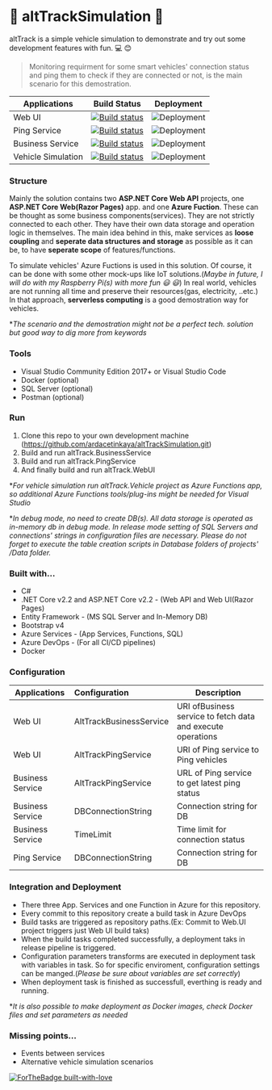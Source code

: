 # :car: altTrackSimulation :blue_car:

altTrack is a simple vehicle simulation to demonstrate and try out some development features with fun.  :computer: :blush:

>Monitoring requirment for some smart vehicles' connection status and ping them to check if they are connected or not, is the main scenario for this demostration.

| Applications     | Build Status         |Deployment |
| -----------------|:-------------:|-------------|
| Web UI           | [![Build status](https://dev.azure.com/altTrack/altTrack%20Simulation/_apis/build/status/altTrack%20Web%20UI)](https://dev.azure.com/altTrack/altTrack%20Simulation/_build/latest?definitionId=2) |![Deployment](https://vsrm.dev.azure.com/altTrack/_apis/public/Release/badge/717a7e71-436a-4b0a-942b-0f186e06f72d/1/1)|
| Ping Service     | [![Build status](https://dev.azure.com/altTrack/altTrack%20Simulation/_apis/build/status/altTrack%20Ping%20Service%20Build)](https://dev.azure.com/altTrack/altTrack%20Simulation/_build/latest?definitionId=3)      |![Deployment](https://vsrm.dev.azure.com/altTrack/_apis/public/Release/badge/717a7e71-436a-4b0a-942b-0f186e06f72d/2/2)|
| Business Service | [![Build status](https://dev.azure.com/altTrack/altTrack%20Simulation/_apis/build/status/altTrack%20Business%20Service%20Build)](https://dev.azure.com/altTrack/altTrack%20Simulation/_build/latest?definitionId=4)      |![Deployment](https://vsrm.dev.azure.com/altTrack/_apis/public/Release/badge/717a7e71-436a-4b0a-942b-0f186e06f72d/3/3)|
| Vehicle Simulation | [![Build status](https://dev.azure.com/altTrack/altTrack%20Simulation/_apis/build/status/altTrack%20Vehicle%20Simulation%20Build)](https://dev.azure.com/altTrack/altTrack%20Simulation/_build/latest?definitionId=5)      |![Deployment](https://vsrm.dev.azure.com/altTrack/_apis/public/Release/badge/717a7e71-436a-4b0a-942b-0f186e06f72d/4/4)|

### Structure

Mainly the solution contains two **ASP.NET Core Web API** projects, one **ASP.NET Core Web(Razor Pages)** app. and one **Azure Fuction**. These can be thought  as some business components(services). They are not strictly connected to each other. They have their own data storage and operation logic in themselves. The main idea behind in this, make services as **loose coupling** and **seperate data structures and storage** as possible as it can be, to have **seperate scope** of features/functions. 

To simulate vehicles' Azure Fuctions is used in this solution. Of course, it can be done with some other mock-ups like IoT solutions.(_Maybe in future, I will do with my Raspberry Pi(s) with more fun :smiley: :smiley:_) In real world, vehicles are not running all time and preserve their resources(gas, electricity, ..etc.) In that approach, **serverless computing** is a good demostration way for vehicles.   

*_The scenario and the demostration might not be a perfect tech. solution but good way to dig more from keywords_

### Tools

* Visual Studio Community Edition 2017+ or Visual Studio Code
* Docker (optional)
* SQL Server (optional)
* Postman (optional)

### Run

1. Clone this repo to your own development machine (https://github.com/ardacetinkaya/altTrackSimulation.git)
2. Build and run altTrack.BusinessService
3. Build and run altTrack.PingService
4. And finally build and run altTrack.WebUI

*_For vehicle simulation run altTrack.Vehicle project as Azure Functions app, so additional Azure Functions tools/plug-ins might be needed for Visual Studio_

*_In debug mode, no need to create DB(s). All data storage is operated as in-memory db in debug mode. In release mode setting of SQL Servers and connections' strings in configuration files are necessary. Please do not forget to execute the table creation scripts in Database folders of projects' /Data folder._

### Built with...

* C#
* .NET Core v2.2 and ASP.NET Core v2.2 - (Web API and Web UI(Razor Pages)
* Entity Framework - (MS SQL Server and In-Memory DB)
* Bootstrap v4
* Azure Services - (App Services, Functions, SQL)
* Azure DevOps - (For all CI/CD pipelines)
* Docker

### Configuration

| Applications     | Configuration |Description  |
| -----------------|:--------------|-------------|
|Web UI|AltTrackBusinessService|URI ofBusiness service to fetch data and execute operations|
|Web UI|AltTrackPingService|URI of Ping service to Ping vehicles|
|Business Service|AltTrackPingService|URL of Ping service to get latest ping status|
|Business Service|DBConnectionString|Connection string for DB|
|Business Service|TimeLimit|Time limit for connection status|
|Ping Service|DBConnectionString|Connection string for DB|


### Integration and Deployment

* There three App. Services and one Function in Azure for this repository.
* Every commit to this repository create a build task in Azure DevOps
* Build tasks are triggered as repository paths.(Ex: Commit to Web.UI project triggers just Web UI build taks)
* When the build tasks completed successfully, a deployment taks in release pipeline is triggered.
* Configuration parameters transforms are executed in deployment task with variables in task. So for specific enviroment, configuration settings can be manged.(_Please be sure about variables are set correctly_)
* When deployment task is finished as successfull, everthing is ready and running.

*_It is also possible to make deployment as Docker images, check Docker files and set parameters as needed_

### Missing points...

* Events between services
* Alternative vehicle simulation scenarios



[![ForTheBadge built-with-love](http://ForTheBadge.com/images/badges/built-with-love.svg)](https://gitHub.com/ardacetinkaya/)




